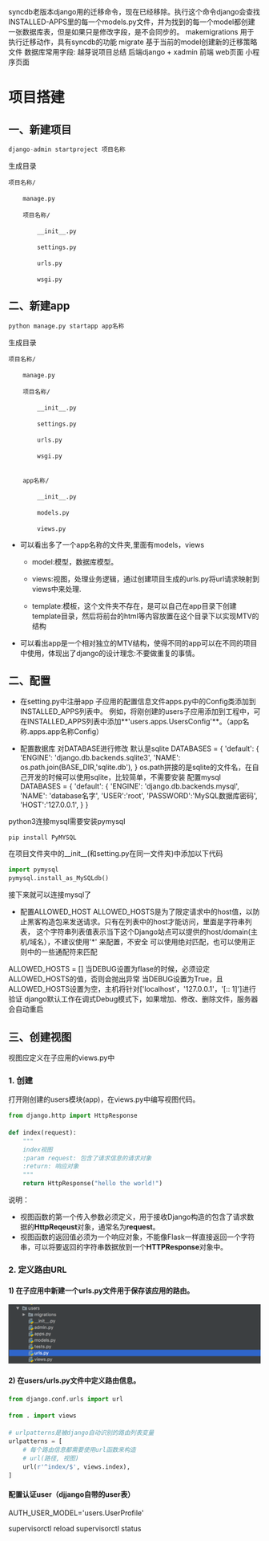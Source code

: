 syncdb老版本django用的迁移命令，现在已经移除。执行这个命令django会查找INSTALLED-APPS里的每一个models.py文件，并为找到的每一个model都创建一张数据库表，但是如果只是修改字段，是不会同步的。
makemigrations 用于执行迁移动作，具有syncdb的功能
migrate 基于当前的model创建新的迁移策略文件
数据库常用字段:
越芽说项目总结
后端django + xadmin
前端
web页面
小程序页面


# 项目搭建

## 一、新建项目

``` python
django-admin startproject 项目名称
```

生成目录

    项目名称/

        manage.py

        项目名称/

            __init__.py

            settings.py

            urls.py

            wsgi.py

## 二、新建app

``` python
python manage.py startapp app名称
```

生成目录

    项目名称/

        manage.py

        项目名称/

            __init__.py

            settings.py

            urls.py

            wsgi.py
    

        app名称/

            __init__.py

            models.py

            views.py

- 可以看出多了一个app名称的文件夹,里面有models，views
    - model:模型，数据库模型。

    - views:视图，处理业务逻辑，通过创建项目生成的urls.py将url请求映射到views中来处理.
    - template:模板，这个文件夹不存在，是可以自己在app目录下创建template目录，然后将前台的html等内容放置在这个目录下以实现MTV的结构

- 可以看出app是一个相对独立的MTV结构，使得不同的app可以在不同的项目中使用，体现出了django的设计理念:不要做重复的事情。

## 二、配置
- 在setting.py中注册app
子应用的配置信息文件apps.py中的Config类添加到INSTALLED_APPS列表中。
例如，将刚创建的users子应用添加到工程中，可在INSTALLED_APPS列表中添加**'users.apps.UsersConfig'**。（app名称.apps.app名称Config）

- 配置数据库
对DATABASE进行修改
默认是sqlite
DATABASES = {
    'default': {
        'ENGINE': 'django.db.backends.sqlite3',
        'NAME': os.path.join(BASE_DIR,'sqlite.db'),
        }
os.path拼接的是sqlite的文件名，在自己开发的时候可以使用sqlite，比较简单，不需要安装
配置mysql
DATABASES = {
    'default': {
        'ENGINE': 'django.db.backends.mysql',
        'NAME': 'database名字',
        'USER':'root',
        'PASSWORD':'MySQL数据库密码',
        'HOST':'127.0.0.1',
    }
}

python3连接mysql需要安装pymysql

```shell
pip install PyMYSQL
```
在项目文件夹中的__init__(和setting.py在同一文件夹)中添加以下代码
```python
import pymysql
pymysql.install_as_MySQLdb()
```
接下来就可以连接mysql了

- 配置ALLOWED_HOST 
ALLOWED_HOSTS是为了限定请求中的host值，以防止黑客构造包来发送请求。只有在列表中的host才能访问，里面是字符串列表，
这个字符串列表值表示当下这个Django站点可以提供的host/domain(主机/域名），不建议使用'*' 来配置，不安全
可以使用绝对匹配，也可以使用正则中的一些通配符来匹配

ALLOWED_HOSTS = []
当DEBUG设置为flase的时候，必须设定ALLOWED_HOSTS的值，否则会抛出异常
当DEBUG设置为True，且ALLOWED_HOSTS设置为空，主机将针对['localhost'，'127.0.0.1'，'[:: 1]']进行验证
django默认工作在调式Debug模式下，如果增加、修改、删除文件，服务器会自动重启


## 三、创建视图
视图应定义在子应用的views.py中
### 1. 创建

打开刚创建的users模块(app)，在views.py中编写视图代码。

```python
from django.http import HttpResponse

def index(request):
    """
    index视图
    :param request: 包含了请求信息的请求对象
    :return: 响应对象
    """
    return HttpResponse("hello the world!")
```

说明：

* 视图函数的第一个传入参数必须定义，用于接收Django构造的包含了请求数据的**HttpReqeust**对象，通常名为**request**。
* 视图函数的返回值必须为一个响应对象，不能像Flask一样直接返回一个字符串，可以将要返回的字符串数据放到一个**HTTPResponse**对象中。

### 2. 定义路由URL

#### 1) 在子应用中新建一个urls.py文件用于保存该应用的路由。

![新建urls.py文件](/images/new_urls_file.png)

#### 2) 在users/urls.py文件中定义路由信息。

```python
from django.conf.urls import url

from . import views

# urlpatterns是被django自动识别的路由列表变量
urlpatterns = [
    # 每个路由信息都需要使用url函数来构造
    # url(路径, 视图)
    url(r'^index/$', views.index),
]
```


#### 配置认证user（djjango自带的user表）
AUTH_USER_MODEL='users.UserProfile'

supervisorctl reload
supervisorctl status



